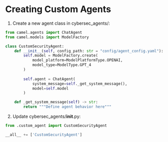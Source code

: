 # Creating Custom Agents

1. Create a new agent class in cybersec_agents/:
```python
from camel.agents import ChatAgent
from camel.models import ModelFactory

class CustomSecurityAgent:
    def __init__(self, config_path: str = "config/agent_config.yaml"):
        self.model = ModelFactory.create(
            model_platform=ModelPlatformType.OPENAI,
            model_type=ModelType.GPT_4
        )
        
        self.agent = ChatAgent(
            system_message=self._get_system_message(),
            model=self.model
        )

    def _get_system_message(self) -> str:
        return """Define agent behavior here"""
```

2. Update cybersec_agents/__init__.py:
```python
from .custom_agent import CustomSecurityAgent

__all__ += ['CustomSecurityAgent']
```